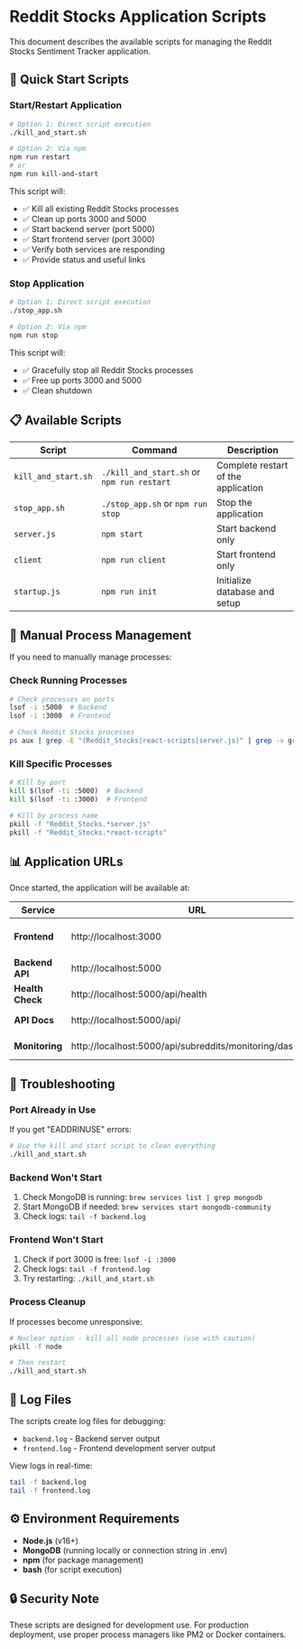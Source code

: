 # Reddit Stocks Application Scripts

This document describes the available scripts for managing the Reddit Stocks Sentiment Tracker application.

## 🚀 Quick Start Scripts

### Start/Restart Application
```bash
# Option 1: Direct script execution
./kill_and_start.sh

# Option 2: Via npm
npm run restart
# or
npm run kill-and-start
```

This script will:
- ✅ Kill all existing Reddit Stocks processes
- ✅ Clean up ports 3000 and 5000
- ✅ Start backend server (port 5000)
- ✅ Start frontend server (port 3000)
- ✅ Verify both services are responding
- ✅ Provide status and useful links

### Stop Application
```bash
# Option 1: Direct script execution
./stop_app.sh

# Option 2: Via npm
npm run stop
```

This script will:
- ✅ Gracefully stop all Reddit Stocks processes
- ✅ Free up ports 3000 and 5000
- ✅ Clean shutdown

## 📋 Available Scripts

| Script | Command | Description |
|--------|---------|-------------|
| `kill_and_start.sh` | `./kill_and_start.sh` or `npm run restart` | Complete restart of the application |
| `stop_app.sh` | `./stop_app.sh` or `npm run stop` | Stop the application |
| `server.js` | `npm start` | Start backend only |
| `client` | `npm run client` | Start frontend only |
| `startup.js` | `npm run init` | Initialize database and setup |

## 🔧 Manual Process Management

If you need to manually manage processes:

### Check Running Processes
```bash
# Check processes on ports
lsof -i :5000  # Backend
lsof -i :3000  # Frontend

# Check Reddit Stocks processes
ps aux | grep -E "(Reddit_Stocks|react-scripts|server.js)" | grep -v grep
```

### Kill Specific Processes
```bash
# Kill by port
kill $(lsof -ti :5000)  # Backend
kill $(lsof -ti :3000)  # Frontend

# Kill by process name
pkill -f "Reddit_Stocks.*server.js"
pkill -f "Reddit_Stocks.*react-scripts"
```

## 📊 Application URLs

Once started, the application will be available at:

| Service | URL | Description |
|---------|-----|-------------|
| **Frontend** | http://localhost:3000 | Main application interface |
| **Backend API** | http://localhost:5000 | API server |
| **Health Check** | http://localhost:5000/api/health | System status |
| **API Docs** | http://localhost:5000/api/ | API documentation |
| **Monitoring** | http://localhost:5000/api/subreddits/monitoring/dashboard | Monitoring dashboard |

## 🐛 Troubleshooting

### Port Already in Use
If you get "EADDRINUSE" errors:
```bash
# Use the kill and start script to clean everything
./kill_and_start.sh
```

### Backend Won't Start
1. Check MongoDB is running: `brew services list | grep mongodb`
2. Start MongoDB if needed: `brew services start mongodb-community`
3. Check logs: `tail -f backend.log`

### Frontend Won't Start
1. Check if port 3000 is free: `lsof -i :3000`
2. Check logs: `tail -f frontend.log`
3. Try restarting: `./kill_and_start.sh`

### Process Cleanup
If processes become unresponsive:
```bash
# Nuclear option - kill all node processes (use with caution)
pkill -f node

# Then restart
./kill_and_start.sh
```

## 📝 Log Files

The scripts create log files for debugging:
- `backend.log` - Backend server output
- `frontend.log` - Frontend development server output

View logs in real-time:
```bash
tail -f backend.log
tail -f frontend.log
```

## ⚙️ Environment Requirements

- **Node.js** (v16+)
- **MongoDB** (running locally or connection string in .env)
- **npm** (for package management)
- **bash** (for script execution)

## 🔒 Security Note

These scripts are designed for development use. For production deployment, use proper process managers like PM2 or Docker containers.
